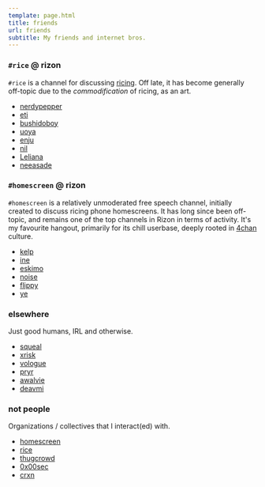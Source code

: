 ```yaml
---
template: page.html
title: friends
url: friends
subtitle: My friends and internet bros.
---
```


### `#rice` @ rizon

`#rice` is a channel for discussing [ricing](/wiki/interests/ricing).
Off late, it has become generally off-topic due to the _commodification_
of ricing, as an art.

- [nerdypepper](https://peppe.rs)
- [eti](https://eti.tf)
- [bushidoboy](https://bushidoboy.com)
- [uoya](https://hugo.md)
- [enju](https://enju.dev)
- [nil](https://monade.li)
- [Leliana](https://revthefox.co.uk/)
- [neeasade](https://neeasade.net)

### `#homescreen` @ rizon

`#homescreen` is a relatively unmoderated free speech channel, initially
created to discuss ricing phone homescreens. It has long since been
off-topic, and remains one of the top channels in Rizon in terms of
activity. It's my favourite hangout, primarily for its chill userbase,
deeply rooted in [4chan](/wiki/culture/4chan) culture.

- [kelp](https://kelp.ml)
- [ine](https://wolowolo.com)
- [eskimo](https://eskimo.dev)
- [noise](https://noise.faith)
- [flippy](https://jesseerwin.net)
- [ye](https://haz.ee)

### elsewhere

Just good humans, IRL and otherwise.

- [squeal](https://karansaini.com)
- [xrisk](https://rishav.io)
- [vologue](https://vologue.cf)
- [pryr](https://pryr.xyz)
- [awalvie](https://awalvie.me)
- [deavmi](http://deavmi.assigned.network/)

### not people

Organizations / collectives that I interact(ed) with.

- [homescreen](https://homescreens.org/irc)
- [rice](https://rizonrice.club)
- [thugcrowd](https://thugcrowd.com)
- [0x00sec](https://0x00sec.org)
- [crxn](http://deavmi.assigned.network/projects/crxn/)

